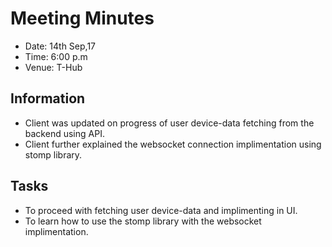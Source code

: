 # Meeting Minutes
* Date: 14th Sep,17
* Time: 6:00 p.m
* Venue: T-Hub

## Information
* Client was updated on progress of user device-data fetching from the backend using API.
* Client further explained the websocket connection implimentation using stomp library.

## Tasks
* To proceed with fetching user device-data and implimenting in UI.
* To learn how to use the stomp library with the websocket implimentation.
